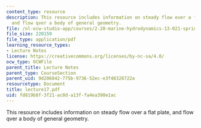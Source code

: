```yaml
---
content_type: resource
description: This resource includes information on steady flow over a flat plate,
  and flow qver a body of general geometry.
file: /ol-ocw-studio-app/courses/2-20-marine-hydrodynamics-13-021-spring-2005/fd819b8f3f21ac0da13ffa4ea390e1ac_lecture17.pdf
file_size: 220159
file_type: application/pdf
learning_resource_types:
- Lecture Notes
license: https://creativecommons.org/licenses/by-nc-sa/4.0/
ocw_type: OCWFile
parent_title: Lecture Notes
parent_type: CourseSection
parent_uid: 9d206842-775b-9736-52ec-e3f48328722a
resourcetype: Document
title: lecture17.pdf
uid: fd819b8f-3f21-ac0d-a13f-fa4ea390e1ac
---
```

This resource includes information on steady flow over a flat plate, and flow qver a body of general geometry.